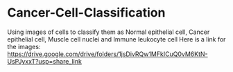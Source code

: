 # Cancer-Cell-Classification
Using images of cells to classify them as Normal epithelial cell, Cancer epithelial cell, Muscle cell nuclei and Immune leukocyte cell
Here is a link for the images: https://drive.google.com/drive/folders/1jsDivRQw1MFkICuQ0vM6KtN-UsPJyxxT?usp=share_link
